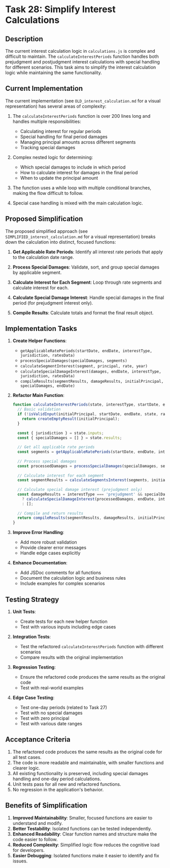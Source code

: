 # Task 28: Simplify Interest Calculations

## Description

The current interest calculation logic in `calculations.js` is complex and difficult to maintain. The `calculateInterestPeriods` function handles both prejudgment and postjudgment interest calculations with special handling for different scenarios. This task aims to simplify the interest calculation logic while maintaining the same functionality.

## Current Implementation

The current implementation (see `OLD_interest_calculation.md` for a visual representation) has several areas of complexity:

1. The `calculateInterestPeriods` function is over 200 lines long and handles multiple responsibilities:
   - Calculating interest for regular periods
   - Special handling for final period damages
   - Managing principal amounts across different segments
   - Tracking special damages

2. Complex nested logic for determining:
   - Which special damages to include in which period
   - How to calculate interest for damages in the final period
   - When to update the principal amount

3. The function uses a while loop with multiple conditional branches, making the flow difficult to follow.

4. Special case handling is mixed with the main calculation logic.

## Proposed Simplification

The proposed simplified approach (see `SIMPLIFIED_interest_calculation.md` for a visual representation) breaks down the calculation into distinct, focused functions:

1. **Get Applicable Rate Periods**: Identify all interest rate periods that apply to the calculation date range.

2. **Process Special Damages**: Validate, sort, and group special damages by applicable segment.

3. **Calculate Interest for Each Segment**: Loop through rate segments and calculate interest for each.

4. **Calculate Special Damage Interest**: Handle special damages in the final period (for prejudgment interest only).

5. **Compile Results**: Calculate totals and format the final result object.

## Implementation Tasks

1. **Create Helper Functions**:
   - `getApplicableRatePeriods(startDate, endDate, interestType, jurisdiction, ratesData)`
   - `processSpecialDamages(specialDamages, segments)`
   - `calculateSegmentInterest(segment, principal, rate, year)`
   - `calculateSpecialDamageInterest(damages, endDate, interestType, jurisdiction, ratesData)`
   - `compileResults(segmentResults, damageResults, initialPrincipal, specialDamages, endDate)`

2. **Refactor Main Function**:
   ```javascript
   function calculateInterestPeriods(state, interestType, startDate, endDate, initialPrincipal, ratesData) {
     // Basic validation
     if (!isValidInput(initialPrincipal, startDate, endDate, state, ratesData)) {
       return createEmptyResult(initialPrincipal);
     }
     
     const { jurisdiction } = state.inputs;
     const { specialDamages = [] } = state.results;
     
     // Get all applicable rate periods
     const segments = getApplicableRatePeriods(startDate, endDate, interestType, jurisdiction, ratesData);
     
     // Process special damages
     const processedDamages = processSpecialDamages(specialDamages, segments);
     
     // Calculate interest for each segment
     const segmentResults = calculateSegmentsInterest(segments, initialPrincipal, processedDamages);
     
     // Calculate special damage interest (prejudgment only)
     const damageResults = interestType === 'prejudgment' && specialDamages.length > 0
       ? calculateSpecialDamageInterest(processedDamages, endDate, interestType, jurisdiction, ratesData)
       : [];
     
     // Compile and return results
     return compileResults(segmentResults, damageResults, initialPrincipal, processedDamages, endDate);
   }
   ```

3. **Improve Error Handling**:
   - Add more robust validation
   - Provide clearer error messages
   - Handle edge cases explicitly

4. **Enhance Documentation**:
   - Add JSDoc comments for all functions
   - Document the calculation logic and business rules
   - Include examples for complex scenarios

## Testing Strategy

1. **Unit Tests**:
   - Create tests for each new helper function
   - Test with various inputs including edge cases

2. **Integration Tests**:
   - Test the refactored `calculateInterestPeriods` function with different scenarios
   - Compare results with the original implementation

3. **Regression Testing**:
   - Ensure the refactored code produces the same results as the original code
   - Test with real-world examples

4. **Edge Case Testing**:
   - Test one-day periods (related to Task 27)
   - Test with no special damages
   - Test with zero principal
   - Test with various date ranges

## Acceptance Criteria

1. The refactored code produces the same results as the original code for all test cases.
2. The code is more readable and maintainable, with smaller functions and clearer logic.
3. All existing functionality is preserved, including special damages handling and one-day period calculations.
4. Unit tests pass for all new and refactored functions.
5. No regression in the application's behavior.

## Benefits of Simplification

1. **Improved Maintainability**: Smaller, focused functions are easier to understand and modify.
2. **Better Testability**: Isolated functions can be tested independently.
3. **Enhanced Readability**: Clear function names and structure make the code easier to follow.
4. **Reduced Complexity**: Simplified logic flow reduces the cognitive load for developers.
5. **Easier Debugging**: Isolated functions make it easier to identify and fix issues.
